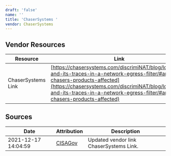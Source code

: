 ```yaml
---
draft: 'false'
name: ''
title: 'ChaserSystems '
vendor: ChaserSystems
---
```


## Vendor Resources
| Resource | Link |
| --- | --- |
| ChaserSystems Link | [https://chasersystems.com/discrimiNAT/blog/log4shell-and-its-traces-in-a-network-egress-filter/#are-chasers-products-affected](https://chasersystems.com/discrimiNAT/blog/log4shell-and-its-traces-in-a-network-egress-filter/#are-chasers-products-affected) |



## Sources
| Date | Attribution | Description |
| --- | --- | --- |
| 2021-12-17 14:04:59 | [CISAGov](https://raw.githubusercontent.com/cisagov/log4j-affected-db/develop/README.md) | Updated vendor link ChaserSystems Link.  |

